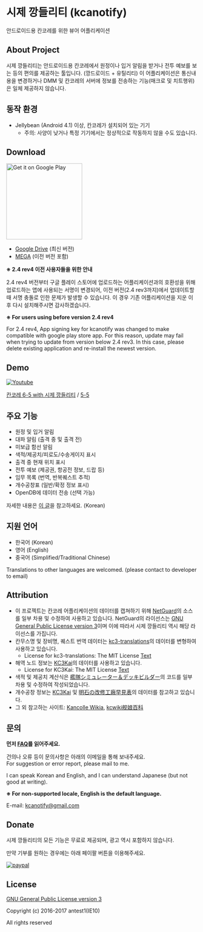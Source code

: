# 시제 깡들리티 (kcanotify)

안드로이드용 칸코레를 위한 뷰어 어플리케이션


About Project
-------
시제 깡들리티는 안드로이드용 칸코레에서 원정이나 입거 알림을 받거나 전투 예보를 보는 등의 편의를 제공하는 툴입니다. (깡드로이드 + 유틸리티) 이 어플리케이션은 통신내용을 변경하거나 DMM 및 칸코레의 서버에 정보를 전송하는 기능(매크로 및 치트행위)은 일체 제공하지 않습니다.

동작 환경
-------
- Jellybean (Android 4.1) 이상, 칸코레가 설치되어 있는 기기
  - 주의: 사양이 낮거나 특정 기기에서는 정상적으로 작동하지 않을 수도 있습니다.

Download
-------
<a href='https://play.google.com/store/apps/details?id=com.antest1.kcanotify&pcampaignid=MKT-Other-global-all-co-prtnr-py-PartBadge-Mar2515-1'><img alt='Get it on Google Play' src='https://play.google.com/intl/en_us/badges/images/generic/en_badge_web_generic.png' width="200px"/></a>
- [Google Drive](http://bit.ly/kcanotifydown) (최신 버전)
- [MEGA](https://mega.nz/#F!0FtUTBoB!cSUJtRA76C4KBcrnc2-xdw) (이전 버전 포함)

**※ 2.4 rev4 이전 사용자들을 위한 안내**

2.4 rev4 버전부터 구글 플레이 스토어에 업로드하는 어플리케이션과의 호환성을 위해 업로드하는 앱에 사용되는 서명이 변경되어, 이전 버전(2.4 rev3까지)에서 업데이트할 때 서명 충돌로 인한 문제가 발생할 수 있습니다. 이 경우 기존 어플리케이션을 지운 이후 다시 설치해주시면 감사하겠습니다.

**※ For users using before version 2.4 rev4**

For 2.4 rev4, App signing key for kcanotify was changed to make compatible with google play store app.  For this reason, update may fail when trying to update from version below 2.4 rev3. In this case, please delete existing application and re-install the newest version.

Demo
-------
[![Youtube](https://img.youtube.com/vi/ZEAor_9jsaM/0.jpg)](https://www.youtube.com/watch?v=ZEAor_9jsaM)

[칸코레 6-5 with 시제 깡들리티](https://www.youtube.com/watch?v=ZEAor_9jsaM) / [5-5](https://www.youtube.com/watch?v=QHg9exh9zQ8)

주요 기능
-------
- 원정 및 입거 알림
- 대파 알림 (출격 중 및 출격 전)
- 미보급 함선 알림
- 색적/제공치/피로도/수송게이지 표시
- 출격 중 현재 위치 표시
- 전투 예보 (제공권, 항공전 정보, 드랍 등)
- 임무 목록 (번역, 반복퀘스트 추적)
- 개수공창표 (일반/확정 정보 표시)
- OpenDB에 데이터 전송 (선택 가능)

자세한 내용은 [이 글](http://gall.dcinside.com/board/view/?id=kancolle&no=5357703)을 참고하세요. (Korean)

지원 언어
-------
- 한국어 (Korean)
- 영어 (English)
- 중국어 (Simplified/Traditional Chinese)

Translations to other languages are welcomed. (please contact to developer to email)  

Attribution
-------
- 이 프로젝트는 칸코레 어플리케이션의 데이터를 캡쳐하기 위해 [NetGuard](https://github.com/M66B/NetGuard/)의 소스를 일부 차용 및 수정하여 사용하고 있습니다. NetGuard의 라이선스는 [GNU General Public License version 3](http://www.gnu.org/licenses/gpl.txt)이며 이에 따라서 시제 깡들리티 역시 해당 라이선스를 가집니다.
- 칸무스명 및 장비명, 퀘스트 번역 데이터는 [kc3-translations](https://github.com/KC3Kai/kc3-translations)의 데이터를 변형하여 사용하고 있습니다.
  - License for kc3-translations: The MIT License [Text](https://github.com/KC3Kai/kc3-translations/blob/master/LICENSE)
- 해역 노드 정보는 [KC3Kai](https://github.com/KC3Kai/KC3Kai)의 데이터를 사용하고 있습니다. 
  - License for KC3Kai: The MIT License [Text](https://github.com/KC3Kai/KC3Kai/blob/master/LICENSE)
- 색적 및 제공치 계산식은 [艦隊シミュレーター＆デッキビルダー](http://kancolle-calc.net/deckbuilder.html)의 코드를 일부 차용 및 수정하여 작성되었습니다.
- 개수공창 정보는 [KC3Kai](https://github.com/KC3Kai/KC3Kai) 및 [明石の改修工廠早見表](http://akashi-list.me)의 데이터를 참고하고 있습니다.
- 그 외 참고하는 사이트: [Kancolle Wikia](http://kancolle.wikia.com), [kcwiki舰娘百科](https://zh.kcwiki.org)

문의
-------
**먼저 [FAQ](FAQ.md)를 읽어주세요.**

건의나 오류 등이 문의사항은 아래의 이메일을 통해 보내주세요.   
For suggestion or error report, please mail to me.  

I can speak Korean and English, and I can understand Japanese (but not good at writing).  

**※ For non-supported locale, English is the default language.**

E-mail: kcanotify@gmail.com

Donate
-------
시제 깡들리티의 모든 기능은 무료로 제공되며, 광고 역시 포함하지 않습니다.

만약 기부를 원하는 경우에는 아래 페이팔 버튼을 이용해주세요. 

[![paypal](https://www.paypalobjects.com/en_US/i/btn/btn_donateCC_LG.gif)](https://www.paypal.com/cgi-bin/webscr?cmd=_s-xclick&hosted_button_id=HU7EZHKLNEW4C)


License
-------
[GNU General Public License version 3](http://www.gnu.org/licenses/gpl.txt)

Copyright (c) 2016-2017 antest1(IE10)

All rights reserved

